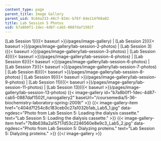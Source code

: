 ```yaml
---
content_type: page
parent_title: Image Gallery
parent_uid: 9c84a233-40cf-834c-b76f-84e114f60a02
title: Lab Session 5 Photos
uid: b7a8b0f1-1dec-4d87-cab5-0887daf1502f
---
```


[Lab Session 1]({{< baseurl >}}/pages/image-gallery) | [Lab Session 2]({{< baseurl >}}/pages/image-gallery/lab-session-2-photos) | [Lab Session 3]({{< baseurl >}}/pages/image-gallery/lab-session-3-photos) | [Lab Session 4]({{< baseurl >}}/pages/image-gallery/lab-session-4-photos) | [Lab Session 6]({{< baseurl >}}/pages/image-gallery/lab-session-6-photos) | [Lab Session 7]({{< baseurl >}}/pages/image-gallery/lab-session-7-photos) | [Lab Session 8]({{< baseurl >}}/pages/image-gallery/lab-session-8-photos) | [Lab Session 9]({{< baseurl >}}/pages/image-gallery/lab-session-9-photos) | [Lab Session 11]({{< baseurl >}}/pages/image-gallery/lab-session-11-photos) | [Lab Session 13]({{< baseurl >}}/pages/image-gallery/lab-session-13-photos)
{{< image-gallery id="b7a8b0f1-1dec-4d87-cab5-0887daf1502f_nanogallery2" baseUrl="/coursemedia/5-36-biochemistry-laboratory-spring-2009/" >}}
{{< image-gallery-item href="c404d7f254c8c183ceb0c27a1032b1ab_Lab5_1.jpg" data-ngdesc="Photo from Lab Session 5: Loading the dialysis cassette." text="Lab Session 5: Loading the dialysis cassette." >}}
{{< image-gallery-item href="7b8b638a2a15717d53c2246560e8e9c3_Lab5_2.jpg" data-ngdesc="Photo from Lab Session 5: Dialyzing proteins." text="Lab Session 5: Dialyzing proteins." >}}
{{</ image-gallery >}}